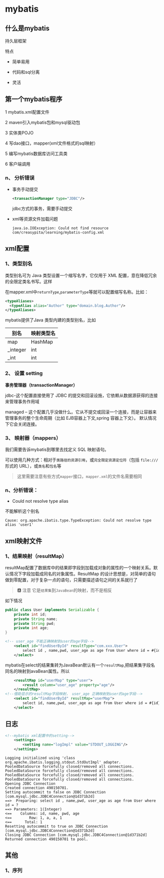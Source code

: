 # mybatis

## 什么是mybatis

持久层框架

特点

- 简单易用
- 代码和sql分离

- 灵活



## 第一个mybatis程序

1 mybatis.xml配置文件

2 maven引入mybatis包和mysql驱动包

3 实体类POJO

4 写dao接口，mapper(xml文件格式的sql映射）

5 编写mybatis数据库访问工具类

6 客户端调用



### n、 分析错误

- 事务手动提交

  ```xml
  <transactionManager type="JDBC"/>
  ```

  jdbc方式的事务，需要手动提交

- xml等资源文件加载问题

  ```log
  java.io.IOException: Could not find resource com/creasypita/learning/mybatis-config.xml
  ```

  

## xml配置

### 1、类型别名

类型别名可为 Java 类型设置一个缩写名字，它仅用于 XML 配置，意在降低冗余的全限定类名书写。这样

在mapper.xml中`returnType`,`parameterType`等就可以配置缩写名称。比如：

```xml
<typeAliases>
  <typeAlias alias="Author" type="domain.blog.Author"/>
</typeAliases>
```

mybatis提供了Java 类型内建的类型别名，比如

| 别名     | 映射类型名 |
| -------- | ---------- |
| map      | HashMap    |
| _integer | int        |
| _int     | int        |



### 2、 设置  setting

**事务管理器（transactionManager）**

jdbc-这个配置直接使用了 JDBC 的提交和回滚设施，它依赖从数据源获得的连接来管理事务作用域

managed – 这个配置几乎没做什么。它从不提交或回滚一个连接，而是让容器来管理事务的整个生命周期（比如 EJB容器上下文,spring 容器上下文）。 默认情况下它会关闭连接。

### 3、 映射器（mappers）



我们需要告诉mybatis到哪里去找定义 SQL 映射语句。

可以使用几种方式：相对于`类路径的资源引用`，或`完全限定资源定位符`（包括 `file:///` 形式的 URL），或`类名`和`包名`等

> 这里需要注意有些方式`mapper`接口，`mapper.xml`的文件名需要相同

### n、分析错误：

-  Could not resolve type alias

  不能解析这个别名

```log
Cause: org.apache.ibatis.type.TypeException: Could not resolve type alias 'user1'
```

## xml映射文件



### 1、结果映射（resultMap）

resultMap配置了数据库中的结果即字段到加载成对象的属性的一个映射关系。默认情况下字段加载成同名的对象属性。ResultMap 的设计思想是，对简单的语句做到零配置，对于复杂一点的语句，只需要描述语句之间的关系就行了

> :a: 注意 它是`结果集`到`JavaBean`的映射，而不是相反

如下情况

```java
public class User implements Serializable {
    private int id;
    private String name;
    private String pwd;
    private int age;
}
```

```xml
<!-- user_age 不能正确映射到user的age字段-->    
	<select id="findUserById" resultType="com.xxx.User">
        select id , name,pwd, user_age as age from User where id = #{id}
    </select>
```

mybatis在select的结果集转为JavaBean默认有一个`resultMap`,把结果集字段名同名的映射到avaBean属性。所以

```xml
    <resultMap id="userMap" type="user">
        <result column="user_age" property="age"/>
    </resultMap>    
<!--借助显示的resultMap字段映射， user_age 正确映射到user的age字段--> 
	<select id="findUserById" resultMap="userMap">
        select id, name,pwd, user_age as age from User where id = #{id}
    </select>
```

## 日志



```xml
<!--mybatis xml配置中的setting-->     
	<settings>
        <setting name="logImpl" value="STDOUT_LOGGING"/>
    </settings>
```

```log
Logging initialized using 'class org.apache.ibatis.logging.stdout.StdOutImpl' adapter.
PooledDataSource forcefully closed/removed all connections.
PooledDataSource forcefully closed/removed all connections.
PooledDataSource forcefully closed/removed all connections.
PooledDataSource forcefully closed/removed all connections.
Opening JDBC Connection
Created connection 490150701.
Setting autocommit to false on JDBC Connection [com.mysql.jdbc.JDBC4Connection@1d371b2d]
==>  Preparing: select id , name,pwd, user_age as age from User where id = ? 
==> Parameters: 1(Integer)
<==    Columns: id, name, pwd, age
<==        Row: 1, a, a, 1
<==      Total: 1
Resetting autocommit to true on JDBC Connection [com.mysql.jdbc.JDBC4Connection@1d371b2d]
Closing JDBC Connection [com.mysql.jdbc.JDBC4Connection@1d371b2d]
Returned connection 490150701 to pool.
```



## 其他

### 1、序列

